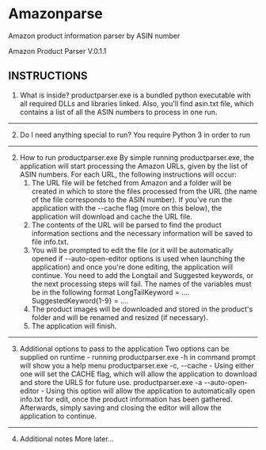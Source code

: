 # Amazonparse
Amazon product information parser by ASIN number

Amazon Product Parser V.0.1.1

INSTRUCTIONS
----------------------------------------------------------------------------------------------
1. What is inside?
	productparser.exe is a bundled python executable with all required 
	DLLs and libraries linked. Also, you'll find asin.txt file, which
	contains a list of all the ASIN numbers to process in one run.
----------------------------------------------------------------------------------------------
2. Do I need anything special to run?
	You require Python 3 in order to run
----------------------------------------------------------------------------------------------
2. How to run productparser.exe
	By simple running productparser.exe, the application will start 
   	processing the Amazon URLs, given by the list of ASIN numbers. 
	For each URL, the following instructions will occur: 
	1. The URL file will be fetched from Amazon and a folder will be created
	in which to store the files processed from the URL (the name of the file
    corresponds to the ASIN number). If you've run the application with 
    the --cache flag (more on this below), the application will download 
	and cache the URL file.
	2. The contents of the URL will be parsed to find the product information
	sections and the necessary information will be saved to file info.txt. 
	3. You will be prompted to edit the file (or it will be automatically opened if
	--auto-open-editor options is used when launching the application) and once 
	you're done editing, the application will continue. You need to add the Longtail and 
	Suggested keywords, or the next processing steps will fail. The names of the variables
	must be in the following format
	LongTailKeyword = ....
	SuggestedKeyword{1-9} = ....
	4. The product images will be downloaded and stored in the product's folder and will be 
	renamed and resized (if necessary). 
	5. The application will finish.

----------------------------------------------------------------------------------------------
3. Additional options to pass to the application
	Two options can be supplied on runtime - running productparser.exe -h in command prompt will
	show you a help menu
	productparser.exe -c, --cache - Using either one will set the CACHE flag, which will allow the 
	application to download and store the URLS for future use.
	productparser.exe -a --auto-open-editor - Using this option will allow the application to
	automatically open info.txt for edit, once the product information has been gathered. Afterwards,
	simply saving and closing the editor will allow the application to continue.
----------------------------------------------------------------------------------------------
4. Additional notes
	More later...
